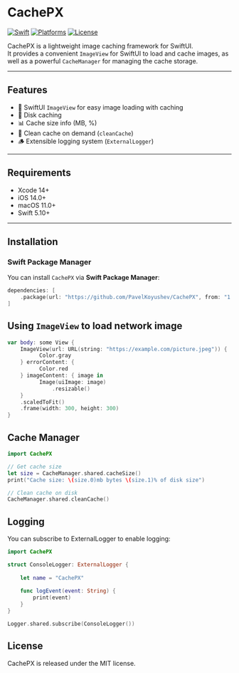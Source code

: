 # CachePX

[![Swift](https://img.shields.io/badge/Swift-5.10-orange.svg)](https://swift.org)
[![Platforms](https://img.shields.io/badge/platforms-iOS%2014.0%2B%20%7C%20macOS%2011.0%2B-lightgrey.svg)](https://developer.apple.com)
[![License](https://img.shields.io/badge/license-MIT-blue.svg)](LICENSE)

CachePX is a lightweight image caching framework for SwiftUI.  
It provides a convenient `ImageView` for SwiftUI to load and cache images, as well as a powerful `CacheManager` for managing the cache storage.

---

## Features

- 🚀 SwiftUI `ImageView` for easy image loading with caching  
- 💾 Disk caching 
- 📊 Cache size info (MB, %) 
- 🧹 Clean cache on demand (`cleanCache`)  
- 🪵 Extensible logging system (`ExternalLogger`)  

---

## Requirements

- Xcode 14+
- iOS 14.0+
- macOS 11.0+
- Swift 5.10+

---

## Installation

### Swift Package Manager

You can install `CachePX` via **Swift Package Manager**:

```swift
dependencies: [
    .package(url: "https://github.com/PavelKoyushev/CachePX", from: "1.0.0")
]
```

## Using `ImageView` to load network image

```swift
var body: some View {
    ImageView(url: URL(string: "https://example.com/picture.jpeg")) {
          Color.gray
    } errorContent: {
          Color.red
    } imageContent: { image in
          Image(uiImage: image)
              .resizable()
    }
    .scaledToFit()
    .frame(width: 300, height: 300)
}
```

## Cache Manager

```swift
import CachePX

// Get cache size
let size = CacheManager.shared.cacheSize()
print("Cache size: \(size.0)mb bytes \(size.1)% of disk size")

// Clean cache on disk
CacheManager.shared.cleanCache()
```

## Logging

You can subscribe to ExternalLogger to enable logging:


```swift
import CachePX

struct ConsoleLogger: ExternalLogger {
    
    let name = "CachePX"
    
    func logEvent(event: String) {
        print(event)
    }
}

Logger.shared.subscribe(ConsoleLogger())
```

## License

CachePX is released under the MIT license.
